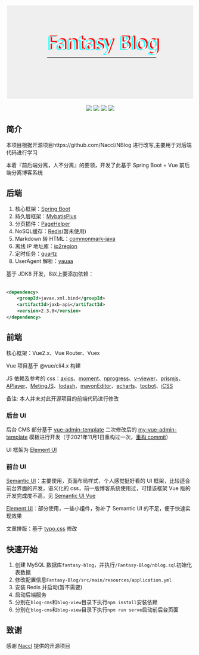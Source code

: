 <p align="center">
	<a href="https://naccl.top/" target="_blank">
		<img src="./Fantasy-Blog.png" alt="NBlog logo" 
      style="width: 500px; height: 250px">
	</a>
</p>
<p align="center">
	<img src="https://img.shields.io/badge/JDK-1.8+-orange">
	<img src="https://img.shields.io/badge/SpringBoot-2.7.9-brightgreen">
	<img src="https://img.shields.io/badge/mybatis--plus-3.4.3-yellowgreen">
	<img src="https://img.shields.io/badge/Vue-2.6.11-brightgreen">
</p>

## 简介

本项目根据开源项目https://github.com/Naccl/NBlog 进行改写,主要用于对后端代码进行学习

本着『前后端分离，人不分离』的要领，开发了此基于 Spring Boot + Vue 前后端分离博客系统

## 后端

1. 核心框架：[Spring Boot](https://github.com/spring-projects/spring-boot)
4. 持久层框架：[MybatisPlus](https://baomidou.com/pages/24112f/)
5. 分页插件：[PageHelper](https://github.com/pagehelper/Mybatis-PageHelper)
6. NoSQL缓存：[Redis](https://github.com/redis/redis)(暂未使用)
7. Markdown 转 HTML：[commonmark-java](https://github.com/commonmark/commonmark-java)
8. 离线 IP 地址库：[ip2region](https://github.com/lionsoul2014/ip2region)
9. 定时任务：[quartz](https://github.com/quartz-scheduler/quartz)
10. UserAgent 解析：[yauaa](https://github.com/nielsbasjes/yauaa)

基于 JDK8 开发，8以上要添加依赖：

```xml

<dependency>
    <groupId>javax.xml.bind</groupId>
    <artifactId>jaxb-api</artifactId>
    <version>2.3.0</version>
</dependency>
```

## 前端

核心框架：Vue2.x、Vue Router、Vuex

Vue 项目基于 @vue/cli4.x 构建

JS 依赖及参考的
css：[axios](https://github.com/axios/axios)、[moment](https://github.com/moment/moment)、[nprogress](https://github.com/rstacruz/nprogress)、[v-viewer](https://github.com/fengyuanchen/viewerjs)、[prismjs](https://github.com/PrismJS/prism)、[APlayer](https://github.com/DIYgod/APlayer)、[MetingJS](https://github.com/metowolf/MetingJS)、[lodash](https://github.com/lodash/lodash)、[mavonEditor](https://github.com/hinesboy/mavonEditor)、[echarts](https://github.com/apache/echarts)、[tocbot](https://github.com/tscanlin/tocbot)、[iCSS](https://github.com/chokcoco/iCSS)

备注: 本人并未对此开源项目的前端代码进行修改

### 后台 UI

后台 CMS 部分基于 [vue-admin-template](https://github.com/PanJiaChen/vue-admin-template)
二次修改后的 [my-vue-admin-template](https://github.com/Naccl/my-vue-admin-template)
模板进行开发（于2021年11月1日重构过一次，[重构 commit](https://github.com/Naccl/NBlog/commit/b33641fe34b2bed34e8237bacf67146cd64be4cf)）

UI 框架为 [Element UI](https://github.com/ElemeFE/element)

### 前台 UI

[Semantic UI](https://semantic-ui.com/)：主要使用，页面布局样式，个人感觉挺好看的 UI 框架，比较适合前台界面的开发，语义化的 css，前一版博客系统使用过，可惜该框架 Vue
版的开发完成度不高，见 [Semantic UI Vue](https://semantic-ui-vue.github.io/#/)

[Element UI](https://github.com/ElemeFE/element)：部分使用，一些小组件，弥补了 Semantic UI 的不足，便于快速实现效果

文章排版：基于 [typo.css](https://github.com/sofish/typo.css) 修改

## 快速开始

1. 创建 MySQL 数据库`fantasy-blog`，并执行`/Fantasy-Blog/nblog.sql`初始化表数据
2. 修改配置信息`Fantasy-Blog/src/main/resources/application.yml`
3. 安装 Redis 并启动(暂不需要)
4. 启动后端服务
5. 分别在`blog-cms`和`blog-view`目录下执行`npm install`安装依赖
6. 分别在`blog-cms`和`blog-view`目录下执行`npm run serve`启动前后台页面

## 致谢

感谢 [Naccl](https://github.com/Naccl) 提供的开源项目
